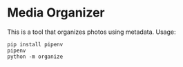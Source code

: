 
# Media Organizer

This is a tool that organizes photos using metadata. Usage:

```
pip install pipenv
pipenv
python -m organize
```
